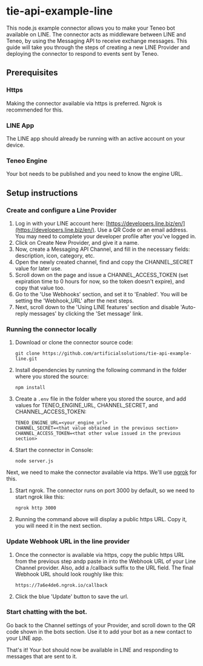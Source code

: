 # tie-api-example-line
This node.js example connector allows you to make your Teneo bot available on LINE. The connector acts as middleware between LINE and Teneo, by using the Messaging API to receive exchange messages. This guide will take you through the steps of creating a new LINE Provider and deploying the connector to respond to events sent by Teneo.


## Prerequisites
### Https
Making the connector available via https is preferred. Ngrok is recommended for this.

### LINE App
The LINE app should already be running with an active account on your device.

### Teneo Engine
Your bot needs to be published and you need to know the engine URL.


## Setup instructions
### Create and configure a Line Provider
1. Log in with your LINE account here: [https://developers.line.biz/en/](https://developers.line.biz/en/). Use a QR Code or an email address. You may need to complete your developer profile after you've logged in.
2. Click on Create New Provider, and give it a name. 
3. Now, create a Messaging API Channel, and fill in the necessary fields: description, icon, category, etc. 
4. Open the newly created channel, find and copy the CHANNEL_SECRET value for later use.
5. Scroll down on the page and issue a CHANNEL_ACCESS_TOKEN (set expiration time to 0 hours for now, so the token doesn't expire), and copy that value too.
6. Go to the 'Use Webhooks' section, and set it to 'Enabled'. You will be setting the 'Webhook_URL' after the next steps.
7. Next, scroll down to the 'Using LINE features' section and disable 'Auto-reply messages' by clicking the 'Set message' link.


### Running the connector locally
1. Download or clone the connector source code:
    ```
    git clone https://github.com/artificialsolutions/tie-api-example-line.git
    ```
2. Install dependencies by running the following command in the folder where you stored the source:
    ```
    npm install
    ``` 
3. Create a `.env` file in the folder where you stored the source, and add values for TENEO_ENGINE_URL, CHANNEL_SECRET, and CHANNEL_ACCESS_TOKEN:
    ```
    TENEO_ENGINE_URL=<your_engine_url>
    CHANNEL_SECRET=<that value obtained in the previous section>
    CHANNEL_ACCESS_TOKEN=<that other value issued in the previous section>
    ```
4. Start the connector in Console:
    ```
    node server.js
    ```

Next, we need to make the connector available via https. We'll use [ngrok](https://ngrok.com) for this.

1. Start ngrok. The connector runs on port 3000 by default, so we need to start ngrok like this:
    ```
    ngrok http 3000
    ```
2. Running the command above will display a public https URL. Copy it, you will need it in the next section.


### Update Webhook URL in the line provider
1. Once the connector is available via https, copy the public https URL from the previous step andp paste in into the Webhook URL of your Line Channel provider. Also, add a /callback suffix to the URL field. The final Webhook URL should look roughly like this:
    ```
    https://7a6e4de6.ngrok.io/callback
    ```
2. Click the blue 'Update' button to save the url.

### Start chatting with the bot.
Go back to the Channel settings of your Provider, and scroll down to the QR code shown in the bots section. Use it to add your bot as a new contact to your LINE app. 

That's it! Your bot should now be available in LINE and responding to messages that are sent to it.
